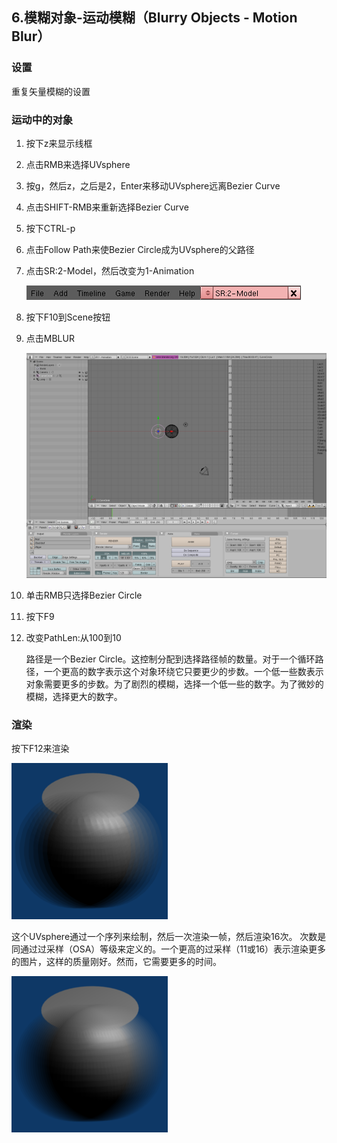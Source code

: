 ## 6.模糊对象-运动模糊（Blurry Objects - Motion Blur）  ##

### 设置 ###

重复矢量模糊的设置

### 运动中的对象 ###

1. 按下z来显示线框
2. 点击RMB来选择UVsphere
3. 按g，然后z，之后是2，Enter来移动UVsphere远离Bezier Curve
4. 点击SHIFT-RMB来重新选择Bezier Curve
5. 按下CTRL-p
6. 点击Follow Path来使Bezier Circle成为UVsphere的父路径
7. 点击SR:2-Model，然后改变为1-Animation
	
	![](./img/6/image061.png)

8. 按下F10到Scene按钮
9. 点击MBLUR

	![](./img/6/image079.png)

10. 单击RMB只选择Bezier Circle
11. 按下F9
12. 改变PathLen:从100到10

	路径是一个Bezier Circle。这控制分配到选择路径帧的数量。对于一个循环路径，一个更高的数字表示这个对象环绕它只要更少的步数。一个低一些数表示对象需要更多的步数。为了剧烈的模糊，选择一个低一些的数字。为了微妙的模糊，选择更大的数字。

### 渲染 ###

按下F12来渲染

![](./img/6/image081.png)

这个UVsphere通过一个序列来绘制，然后一次渲染一帧，然后渲染16次。
次数是同通过过采样（OSA）等级来定义的。一个更高的过采样（11或16）表示渲染更多的图片，这样的质量刚好。然而，它需要更多的时间。
  
![](./img/6/image083.png)